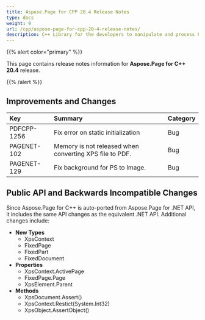 ```yaml
---
title: Aspose.Page for CPP 20.4 Release Notes
type: docs
weight: 9
url: /cpp/aspose-page-for-cpp-20-4-release-notes/
description: C++ Library for the developers to manipulate and process PS, EPS, and XPS files. Release Notes of Aspose.Page API solution for C++ | 4-th release of 2020
---
```


{{% alert color="primary" %}} 

This page contains release notes information for **Aspose.Page for C++ 20.4** release.

{{% /alert %}} 
## **Improvements and Changes**

|**Key**|**Summary**|**Category**|
| :- | :- | :- |
|PDFCPP-1256|Fix error on static initialization|Bug|
|PAGENET-102|Memory is not released when converting XPS file to PDF.|Bug|
|PAGENET-129 |Fix background for PS to Image.|Bug|
## **Public API and Backwards Incompatible Changes**
Since Aspose.Page for C++ is auto-ported from Aspose.Page for .NET API, it includes the same API changes as the equivalent .NET API. Additional changes include:

- **New Types**
  - XpsContext
  - FixedPage
  - FixedPart
  - FixedDocument
- **Properties**
  - XpsContext.ActivePage
  - FixedPage.Page
  - XpsElement.Parent
- **Methods**
  - XpsDocument.Assert()
  - XpsContext.Restict(System.Int32)
  - XpsObject.AssertObject()

